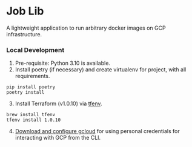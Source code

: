 # Job Lib

A lightweight application to run arbitrary docker images on GCP infrastructure. 

### Local Development


1. Pre-requisite: Python 3.10 is available.
2. Install poetry (if necessary) and create virtualenv for project, with all requirements.
```
pip install poetry
poetry install
```

3. Install Terraform (v1.0.10) via [tfenv](https://github.com/tfutils/tfenv).
```
brew install tfenv
tfenv install 1.0.10
```

4. [Download and configure gcloud](https://cloud.google.com/sdk/docs/install) for using personal credentials for interacting with GCP from the CLI.

